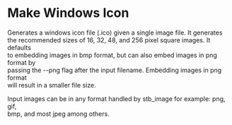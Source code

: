 # Make Windows Icon

Generates a windows icon file (.ico) given a single image file. It generates  
the recommended sizes of 16, 32, 48, and 256 pixel square images. It defaults  
to embedding images in bmp format, but can also embed images in png format by  
passing the --png flag after the input filename. Embedding images in png format  
will result in a smaller file size.  

Input images can be in any format handled by stb_image for example: png, gif,  
bmp, and most jpeg among others.  

